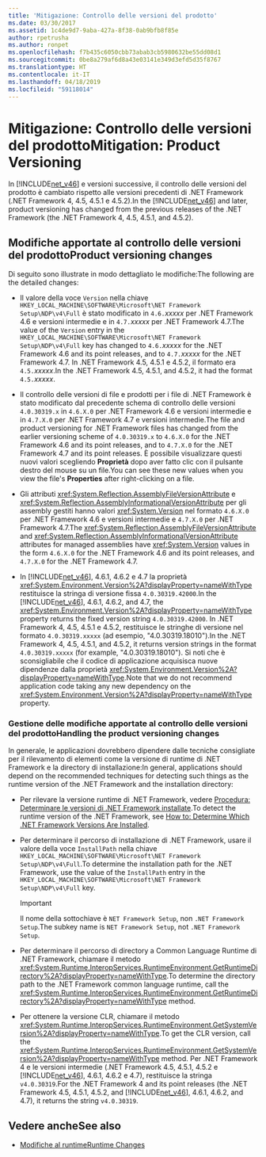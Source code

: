 ```yaml
---
title: 'Mitigazione: Controllo delle versioni del prodotto'
ms.date: 03/30/2017
ms.assetid: 1c4de9d7-9aba-427a-8f38-0ab9bfb8f85e
author: rpetrusha
ms.author: ronpet
ms.openlocfilehash: f7b435c6050cbb73abab3cb5980632be55dd08d1
ms.sourcegitcommit: 0be8a279af6d8a43e03141e349d3efd5d35f8767
ms.translationtype: HT
ms.contentlocale: it-IT
ms.lasthandoff: 04/18/2019
ms.locfileid: "59118014"
---
```

# <a name="mitigation-product-versioning"></a><span data-ttu-id="2d1a6-102">Mitigazione: Controllo delle versioni del prodotto</span><span class="sxs-lookup"><span data-stu-id="2d1a6-102">Mitigation: Product Versioning</span></span>
<span data-ttu-id="2d1a6-103">In [!INCLUDE[net_v46](../../../includes/net-v46-md.md)] e versioni successive, il controllo delle versioni del prodotto è cambiato rispetto alle versioni precedenti di .NET Framework (.NET Framework 4, 4.5, 4.5.1 e 4.5.2).</span><span class="sxs-lookup"><span data-stu-id="2d1a6-103">In the [!INCLUDE[net_v46](../../../includes/net-v46-md.md)] and later, product versioning has changed from the previous releases of the .NET Framework (the .NET Framework 4, 4.5, 4.5.1, and 4.5.2).</span></span>  
  
## <a name="product-versioning-changes"></a><span data-ttu-id="2d1a6-104">Modifiche apportate al controllo delle versioni del prodotto</span><span class="sxs-lookup"><span data-stu-id="2d1a6-104">Product versioning changes</span></span>  
 <span data-ttu-id="2d1a6-105">Di seguito sono illustrate in modo dettagliato le modifiche:</span><span class="sxs-lookup"><span data-stu-id="2d1a6-105">The following are the detailed changes:</span></span>  
  
-   <span data-ttu-id="2d1a6-106">Il valore della voce `Version` nella chiave `HKEY_LOCAL_MACHINE\SOFTWARE\Microsoft\NET Framework Setup\NDP\v4\Full` è stato modificato in `4.6.`*xxxxx* per .NET Framework 4.6 e versioni intermedie e in `4.7.`*xxxxx* per .NET Framework 4.7.</span><span class="sxs-lookup"><span data-stu-id="2d1a6-106">The value of the `Version` entry in the `HKEY_LOCAL_MACHINE\SOFTWARE\Microsoft\NET Framework Setup\NDP\v4\Full` key has changed to `4.6.`*xxxxx* for the .NET Framework 4.6 and its point releases, and to `4.7.`*xxxxx* for the .NET Framework 4.7.</span></span> <span data-ttu-id="2d1a6-107">In .NET Framework 4.5, 4.5.1 e 4.5.2, il formato era `4.5.`*xxxxx*.</span><span class="sxs-lookup"><span data-stu-id="2d1a6-107">In the .NET Framework 4.5, 4.5.1, and 4.5.2, it had the format `4.5.`*xxxxx*.</span></span>  
  
-   <span data-ttu-id="2d1a6-108">Il controllo delle versioni di file e prodotti per i file di .NET Framework è stato modificato dal precedente schema di controllo delle versioni `4.0.30319.x` in `4.6.X.0` per .NET Framework 4.6 e versioni intermedie e in `4.7.X.0` per .NET Framework 4.7 e versioni intermedie.</span><span class="sxs-lookup"><span data-stu-id="2d1a6-108">The file and product versioning for .NET Framework files has changed from the earlier versioning scheme of `4.0.30319.x` to `4.6.X.0` for the .NET Framework 4.6 and its point releases, and to `4.7.X.0` for the .NET Framework 4.7 and its point releases.</span></span> <span data-ttu-id="2d1a6-109">È possibile visualizzare questi nuovi valori scegliendo **Proprietà** dopo aver fatto clic con il pulsante destro del mouse su un file.</span><span class="sxs-lookup"><span data-stu-id="2d1a6-109">You can see these new values when you view the file's **Properties** after right-clicking on a file.</span></span>  
  
-   <span data-ttu-id="2d1a6-110">Gli attributi <xref:System.Reflection.AssemblyFileVersionAttribute> e <xref:System.Reflection.AssemblyInformationalVersionAttribute> per gli assembly gestiti hanno valori <xref:System.Version> nel formato `4.6.X.0` per .NET Framework 4.6 e versioni intermedie e `4.7.X.0` per .NET Framework 4.7.</span><span class="sxs-lookup"><span data-stu-id="2d1a6-110">The <xref:System.Reflection.AssemblyFileVersionAttribute> and <xref:System.Reflection.AssemblyInformationalVersionAttribute> attributes for managed assemblies have <xref:System.Version> values in the form `4.6.X.0` for the .NET Framework 4.6 and its point releases, and `4.7.X.0` for the .NET Framework 4.7.</span></span>  
  
-   <span data-ttu-id="2d1a6-111">In [!INCLUDE[net_v46](../../../includes/net-v46-md.md)], 4.6.1, 4.6.2 e 4.7 la proprietà <xref:System.Environment.Version%2A?displayProperty=nameWithType> restituisce la stringa di versione fissa `4.0.30319.42000`.</span><span class="sxs-lookup"><span data-stu-id="2d1a6-111">In the [!INCLUDE[net_v46](../../../includes/net-v46-md.md)], 4.6.1, 4.6.2, and 4.7, the <xref:System.Environment.Version%2A?displayProperty=nameWithType> property returns the fixed version string `4.0.30319.42000`.</span></span> <span data-ttu-id="2d1a6-112">In .NET Framework 4, 4.5, 4.5.1 e 4.5.2, restituisce le stringhe di versione nel formato `4.0.30319.xxxxx` (ad esempio, "4.0.30319.18010").</span><span class="sxs-lookup"><span data-stu-id="2d1a6-112">In the .NET Framework 4, 4.5, 4.5.1, and 4.5.2, it returns version strings in the format `4.0.30319.xxxxx` (for example, "4.0.30319.18010").</span></span> <span data-ttu-id="2d1a6-113">Si noti che è sconsigliabile che il codice di applicazione acquisisca nuove dipendenze dalla proprietà <xref:System.Environment.Version%2A?displayProperty=nameWithType>.</span><span class="sxs-lookup"><span data-stu-id="2d1a6-113">Note that we do not recommend application code taking any new dependency on the <xref:System.Environment.Version%2A?displayProperty=nameWithType> property.</span></span>  
  
### <a name="handling-the-product-versioning-changes"></a><span data-ttu-id="2d1a6-114">Gestione delle modifiche apportate al controllo delle versioni del prodotto</span><span class="sxs-lookup"><span data-stu-id="2d1a6-114">Handling the product versioning changes</span></span>  
 <span data-ttu-id="2d1a6-115">In generale, le applicazioni dovrebbero dipendere dalle tecniche consigliate per il rilevamento di elementi come la versione di runtime di .NET Framework e la directory di installazione:</span><span class="sxs-lookup"><span data-stu-id="2d1a6-115">In general, applications should depend on the recommended techniques for detecting such things as the runtime version of the .NET Framework and the installation directory:</span></span>  
  
-   <span data-ttu-id="2d1a6-116">Per rilevare la versione runtime di .NET Framework, vedere [Procedura: Determinare le versioni di .NET Framework installate](../../../docs/framework/migration-guide/how-to-determine-which-versions-are-installed.md).</span><span class="sxs-lookup"><span data-stu-id="2d1a6-116">To detect the runtime version of the .NET Framework, see [How to: Determine Which .NET Framework Versions Are Installed](../../../docs/framework/migration-guide/how-to-determine-which-versions-are-installed.md).</span></span>  
  
-   <span data-ttu-id="2d1a6-117">Per determinare il percorso di installazione di .NET Framework, usare il valore della voce `InstallPath` nella chiave `HKEY_LOCAL_MACHINE\SOFTWARE\Microsoft\NET Framework Setup\NDP\v4\Full`.</span><span class="sxs-lookup"><span data-stu-id="2d1a6-117">To determine the installation path for the .NET Framework, use the value of the `InstallPath` entry in the `HKEY_LOCAL_MACHINE\SOFTWARE\Microsoft\NET Framework Setup\NDP\v4\Full` key.</span></span>  
  
    > [!IMPORTANT]
    >  <span data-ttu-id="2d1a6-118">Il nome della sottochiave è `NET Framework Setup`, non `.NET Framework Setup`.</span><span class="sxs-lookup"><span data-stu-id="2d1a6-118">The subkey name is `NET Framework Setup`, not `.NET Framework Setup`.</span></span>  
  
-   <span data-ttu-id="2d1a6-119">Per determinare il percorso di directory a Common Language Runtime di .NET Framework, chiamare il metodo <xref:System.Runtime.InteropServices.RuntimeEnvironment.GetRuntimeDirectory%2A?displayProperty=nameWithType>.</span><span class="sxs-lookup"><span data-stu-id="2d1a6-119">To determine the directory path to the .NET Framework common language runtime, call the <xref:System.Runtime.InteropServices.RuntimeEnvironment.GetRuntimeDirectory%2A?displayProperty=nameWithType> method.</span></span>  
  
-   <span data-ttu-id="2d1a6-120">Per ottenere la versione CLR, chiamare il metodo <xref:System.Runtime.InteropServices.RuntimeEnvironment.GetSystemVersion%2A?displayProperty=nameWithType>.</span><span class="sxs-lookup"><span data-stu-id="2d1a6-120">To get the CLR version, call the <xref:System.Runtime.InteropServices.RuntimeEnvironment.GetSystemVersion%2A?displayProperty=nameWithType> method.</span></span>   <span data-ttu-id="2d1a6-121">Per .NET Framework 4 e le versioni intermedie (.NET Framework 4.5, 4.5.1, 4.5.2 e [!INCLUDE[net_v46](../../../includes/net-v46-md.md)], 4.6.1, 4.6.2 e 4.7), restituisce la stringa `v4.0.30319`.</span><span class="sxs-lookup"><span data-stu-id="2d1a6-121">For the .NET Framework 4 and its point releases (the .NET Framework 4.5, 4.5.1, 4.5.2, and [!INCLUDE[net_v46](../../../includes/net-v46-md.md)], 4.6.1, 4.6.2, and 4.7), it returns the string `v4.0.30319`.</span></span>  
  
## <a name="see-also"></a><span data-ttu-id="2d1a6-122">Vedere anche</span><span class="sxs-lookup"><span data-stu-id="2d1a6-122">See also</span></span>

- [<span data-ttu-id="2d1a6-123">Modifiche al runtime</span><span class="sxs-lookup"><span data-stu-id="2d1a6-123">Runtime Changes</span></span>](../../../docs/framework/migration-guide/runtime-changes-in-the-net-framework-4-6.md)
